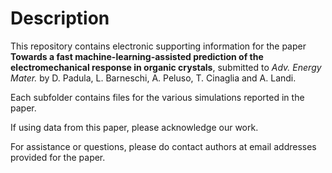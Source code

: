 Description
===========
This repository contains electronic supporting information for the paper
**Towards a fast machine-learning-assisted prediction of the electromechanical
response in organic crystals**, submitted to _Adv. Energy Mater._
by D. Padula, L. Barneschi, A. Peluso, T. Cinaglia and A. Landi.

Each subfolder contains files for the various simulations reported
in the paper.

If using data from this paper, please acknowledge our work.

For assistance or questions, please do contact authors at email addresses
provided for the paper.
